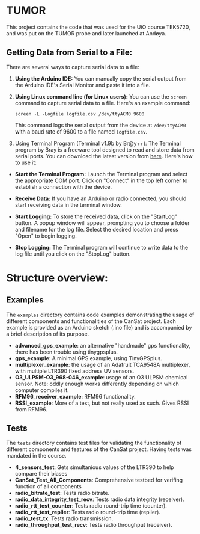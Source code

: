 # TUMOR

This project contains the code that was used for the UiO course TEK5720, and was put on the TUMOR probe and later launched at Andøya.

## Getting Data from Serial to a File:

There are several ways to capture serial data to a file:

1. **Using the Arduino IDE:** You can manually copy the serial output from the Arduino IDE's Serial Monitor and paste it into a file.

2. **Using Linux command line (for Linux users):** You can use the `screen` command to capture serial data to a file. Here's an example command:
   ```
   screen -L -Logfile logfile.csv /dev/ttyACM0 9600
   ```
   This command logs the serial output from the device at `/dev/ttyACM0` with a baud rate of 9600 to a file named `logfile.csv`.

3. Using Terminal Program (Terminal v1.9b by Br@y++):
The Terminal program by Bray is a freeware tool designed to read and store data from serial ports. You can download the latest version from [here](link_to_download). Here's how to use it:

- **Start the Terminal Program:** Launch the Terminal program and select the appropriate COM port. Click on "Connect" in the top left corner to establish a connection with the device.

- **Receive Data:** If you have an Arduino or radio connected, you should start receiving data in the terminal window.

- **Start Logging:** To store the received data, click on the "StartLog" button. A popup window will appear, prompting you to choose a folder and filename for the log file. Select the desired location and press "Open" to begin logging.

- **Stop Logging:** The Terminal program will continue to write data to the log file until you click on the "StopLog" button.



# Structure overview:

## Examples

The `examples` directory contains code examples demonstrating the usage of different components and functionalities of the CanSat project. Each example is provided as an Arduino sketch (.ino file) and is accompanied by a brief description of its purpose.

- **advanced_gps_example**: an alternative "handmade" gps functionality, there has been trouble using tinygpsplus.
- **gps_example**: A minimal GPS example, using TinyGPSplus.
- **multiplexer_example**: the usage of an Adafruit TCA9548A multiplexer, with multiple LTR390 fixed address UV sensors.
- **O3_ULPSM-O3_968-046_example**: usage of an O3 ULPSM chemical sensor. Note: oddly enough works differently depending on which computer compiles it.
- **RFM96_receiver_example**: RFM96 functionality.
- **RSSI_example**: More of a test, but not really used as such. Gives RSSI from RFM96.

## Tests

The `tests` directory contains test files for validating the functionality of different components and features of the CanSat project. Having tests was mandated in the course.

- **4_sensors_test**: Gets simultanious values of the LTR390 to help compare their biases
- **CanSat_Test_All_Components**: Comprehensive testbed for verifing function of all components
- **radio_bitrate_test**: Tests radio bitrate.
- **radio_data_integrity_test_recv**: Tests radio data integrity (receiver).
- **radio_rtt_test_counter**: Tests radio round-trip time (counter).
- **radio_rtt_test_replier**: Tests radio round-trip time (replier).
- **radio_test_tx**: Tests radio transmission.
- **radio_throughput_test_recv**: Tests radio throughput (receiver).
